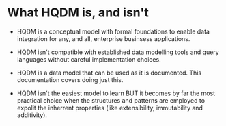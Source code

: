 # What HQDM is, and isn't

* HQDM is a conceptual model with formal foundations to enable data integration for any, and all, enterprise businsess applications.

* HQDM isn't compatible with established data modelling tools and query languages without careful implementation choices.

* HQDM is a data model that can be used as it is documented.  This documentation covers doing just this.

* HQDM isn't the easiest model to learn BUT it becomes by far the most practical choice when the structures and patterns are employed to expolit the inherrent properties (like extensibility, immutability and additivity).

